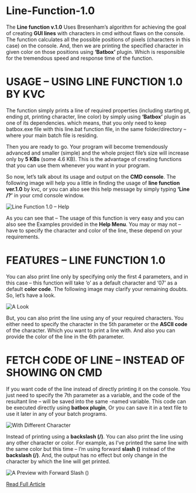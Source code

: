 # Line-Function-1.0
The **Line function v.1.0** Uses Bresenham’s algorithm for achieving the goal of creating **GUI lines** with characters in cmd without flaws on the console. The function calculates all the possible positions of pixels (characters in this case) on the console.  And, then we are printing the specified character in given color on those positions using **‘Batbox’** plugin. Which is responsible for the tremendous speed and response time of the function.

# USAGE – USING LINE FUNCTION 1.0 BY KVC
The function simply prints a line of required properties (including starting pt, ending pt, printing character, line color) by simply using **‘Batbox’** plugin as one of its dependencies. which means, that you only need to keep batbox.exe file with this line.bat function file, in the same folder/directory – where your main batch file is residing.

Then you are ready to go. Your program will become tremendously advanced and smaller (simple) and the whole project file’s size will increase only by **5 KBs** (some 4.6 KB). This is the advantage of creating functions that you can use them whenever you want in your program.

So now, let’s talk about its usage and output on the **CMD console**. The following image will help you a little in finding the usage of **line function ver.1.0** by kvc, or you can also see this help message by simply typing **‘Line /?’** in your cmd console window.

![Line Function 1.0 – Help](https://i2.wp.com/www.thebateam.org/wp-content/uploads/2020/01/Line-Function-1.0-Help.png?w=702&ssl=1)

As you can see that – The usage of this function is very easy and you can also see the Examples provided in the **Help Menu**. You may or may not – have to specify the character and color of the line, these depend on your requirements.

# FEATURES – LINE FUNCTION 1.0
You can also print line only by specifying only the first 4 parameters, and in this case – this function will take ‘o’ as a default character and ‘07’ as a default **color code**. The following image may clarify your remaining doubts. So, let’s have a look.

![A Look](https://i1.wp.com/www.thebateam.org/wp-content/uploads/2018/12/7-4-1.png?w=702&ssl=1)

But, you can also print the line using any of your required characters. You either need to specify the character in the 5th parameter or the **ASCII code** of the character. Which you want to print a line with. And also you can provide the color of the line in the 6th parameter.

# FETCH CODE OF LINE – INSTEAD OF SHOWING ON CMD
If you want code of the line instead of directly printing it on the console. You just need to specify the 7th parameter as a variable, and the code of the resultant line – will be saved into the same -named variable. This code can be executed directly using **batbox plugin**, Or you can save it in a text file to use it later in any of your batch programs.

![With Different Character](https://i1.wp.com/www.thebateam.org/wp-content/uploads/2018/12/7-5.png?w=702&ssl=1)

Instead of printing using a **backslash (/)**. You can also print the line using any other character or color. For example, as I’ve printed the same line with the same color but this time – I’m using forward **slash (\)** instead of the **backslash (/)**. And, the output has no effect but only change in the character by which the line will get printed.
 
![A Preview with Forward Slash (\)](https://i0.wp.com/www.thebateam.org/wp-content/uploads/2018/12/7-6.png?w=702&ssl=1)

[Read Full Article](https://www.thebateam.org/2020/01/line-function-v-1-0-by-kvc/)
